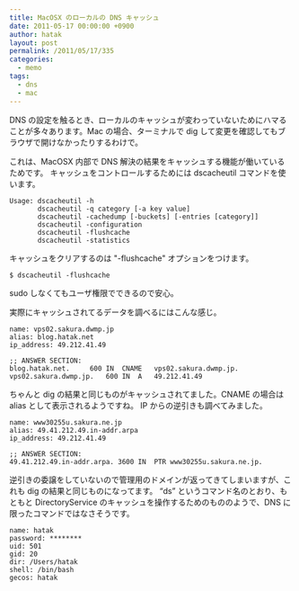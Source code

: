 ```yaml
---
title: MacOSX のローカルの DNS キャッシュ
date: 2011-05-17 00:00:00 +0900
author: hatak
layout: post
permalink: /2011/05/17/335
categories:
  - memo
tags:
  - dns
  - mac
---
```

DNS の設定を触るとき、ローカルのキャッシュが変わっていないためにハマることが多々あります。Mac の場合、ターミナルで dig して変更を確認してもブラウザで開けなかったりするわけで。

これは、MacOSX 内部で DNS 解決の結果をキャッシュする機能が働いているためです。 キャッシュをコントロールするためには dscacheutil コマンドを使います。

``` console dscacheutil
Usage: dscacheutil -h
       dscacheutil -q category [-a key value]
       dscacheutil -cachedump [-buckets] [-entries [category]]
       dscacheutil -configuration
       dscacheutil -flushcache
       dscacheutil -statistics
```

キャッシュをクリアするのは "-flushcache" オプションをつけます。

``` console
$ dscacheutil -flushcache
```

sudo しなくてもユーザ権限でできるので安心。

<!--more-->

実際にキャッシュされてるデータを調べるにはこんな感じ。

``` console dscacheutil -q host -a name blog.hatak.net
name: vps02.sakura.dwmp.jp
alias: blog.hatak.net
ip_address: 49.212.41.49
```

``` console dig blog.hatak.net
;; ANSWER SECTION:
blog.hatak.net.     600 IN  CNAME   vps02.sakura.dwmp.jp.
vps02.sakura.dwmp.jp.   600 IN  A   49.212.41.49
```

ちゃんと dig の結果と同じものがキャッシュされてました。CNAME の場合は alias として表示されるようですね。 IP からの逆引きも調べてみました。

``` console dscacheutil -q host -a ip_address 49.212.41.49
name: www30255u.sakura.ne.jp
alias: 49.41.212.49.in-addr.arpa
ip_address: 49.212.41.49
```

``` console dig -x 49.212.41.49
;; ANSWER SECTION:
49.41.212.49.in-addr.arpa. 3600 IN  PTR www30255u.sakura.ne.jp.
```

逆引きの委譲をしていないので管理用のドメインが返ってきてしまいますが、これも dig の結果と同じものになってます。 &#8220;ds&#8221; というコマンド名のとおり、もともと DirectoryService のキャッシュを操作するためのもののようで、DNS に限ったコマンドではなさそうです。

``` console dscacheutil -q user -a name hatak
name: hatak
password: ********
uid: 501
gid: 20
dir: /Users/hatak
shell: /bin/bash
gecos: hatak
```
